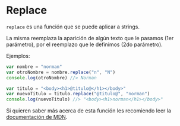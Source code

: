# Replace

`replace` es una función que se puede aplicar a strings.

La misma reemplaza la aparición de algún texto que le pasamos (1er parámetro), por el reemplazo que le definimos (2do parámetro).

Ejemplos:

```js
var nombre = "norman"
var otroNombre = nombre.replace("n", "N")
console.log(otroNombre) //> Norman
```

```js
var titulo = "<body><h1>@titulo@</h1></body>"
var nuevoTitulo = titulo.replace("@titulo@", "norman")
console.log(nuevoTitulo) //> "<body><h1>norman</h1></body>"
```

Si quieren saber más acerca de esta función les recomiendo leer la [documentación de MDN](https://developer.mozilla.org/es/docs/Web/JavaScript/Referencia/Objetos_globales/String/replace).
